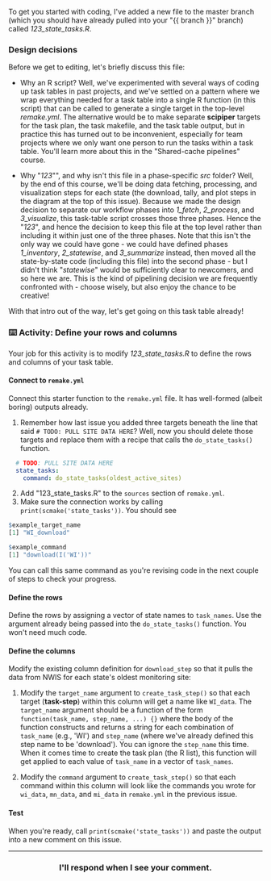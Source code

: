 To get you started with coding, I've added a new file to the master branch (which you should have already pulled into your "{{ branch }}" branch) called *123_state_tasks.R*.

### Design decisions

Before we get to editing, let's briefly discuss this file:

* Why an R script? Well, we've experimented with several ways of coding up task tables in past projects, and we've settled on a pattern where we wrap everything needed for a task table into a single R function (in this script) that can be called to generate a single target in the top-level *remake.yml*. The alternative would be to make separate **scipiper** targets for the task plan, the task makefile, and the task table output, but in practice this has turned out to be inconvenient, especially for team projects where we only want one person to run the tasks within a task table. You'll learn more about this in the "Shared-cache pipelines" course.

* Why "*123*"", and why isn't this file in a phase-specific *src* folder? Well, by the end of this course, we'll be doing data fetching, processing, and visualization steps for each state (the download, tally, and plot steps in the diagram at the top of this issue). Because we made the design decision to separate our workflow phases into *1_fetch*, *2_process*, and *3_visualize*, this task-table script crosses those three phases. Hence the "*123*", and hence the decision to keep this file at the top level rather than including it within just one of the three phases. Note that this isn't the only way we could have gone - we could have defined phases *1_inventory*, *2_statewise*, and *3_summarize* instead, then moved all the state-by-state code (including this file) into the second phase - but I didn't think "*statewise*" would be sufficiently clear to newcomers, and so here we are. This is the kind of pipelining decision we are frequently confronted with - choose wisely, but also enjoy the chance to be creative!

With that intro out of the way, let's get going on this task table already!

### :keyboard: Activity: Define your rows and columns

Your job for this activity is to modify *123_state_tasks.R* to define the rows and columns of your task table.

#### Connect to `remake.yml`
Connect this starter function to the `remake.yml` file. It has well-formed (albeit boring) outputs already.
1. Remember how last issue you added three targets beneath the line that said `# TODO: PULL SITE DATA HERE`? Well, now you should delete those targets and replace them with a recipe that calls the `do_state_tasks()` function.
```yml
  # TODO: PULL SITE DATA HERE
  state_tasks:
    command: do_state_tasks(oldest_active_sites)
```
2. Add "123_state_tasks.R" to the `sources` section of `remake.yml`.
3. Make sure the connection works by calling `print(scmake('state_tasks'))`. You should see 
```r
$example_target_name
[1] "WI_download"

$example_command
[1] "download(I('WI'))"
```
You can call this same command as you're revising code in the next couple of steps to check your progress.

#### Define the rows
Define the rows by assigning a vector of state names to `task_names`. Use the argument already being passed into the `do_state_tasks()` function. You won't need much code.

#### Define the columns
Modify the existing column definition for `download_step` so that it pulls the data from NWIS for each state's oldest monitoring site:

1. Modify the `target_name` argument to `create_task_step()` so that each target (**task-step**) within this column will get a name like `WI_data`. The `target_name` argument should be a function of the form `function(task_name, step_name, ...) {}` where the body of the function constructs and returns a string for each combination of `task_name` (e.g., 'WI') and `step_name` (where we've already defined this step name to be 'download'). You can ignore the `step_name` this time. When it comes time to create the task plan (the R list), this function will get applied to each value of `task_name` in a vector of `task_names`.

2. Modify the `command` argument to `create_task_step()` so that each command within this column will look like the commands you wrote for `wi_data`, `mn_data`, and `mi_data` in `remake.yml` in the previous issue. 

#### Test
When you're ready, call `print(scmake('state_tasks'))` and paste the output into a new comment on this issue.

<hr><h3 align="center">I'll respond when I see your comment.</h3>

